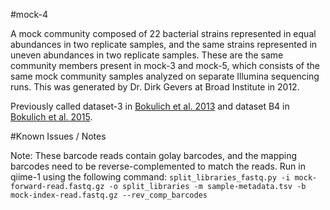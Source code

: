 #mock-4

A mock community composed of 22 bacterial strains represented in equal abundances in two replicate samples, and the same strains represented in uneven abundances in two replicate samples. These are the same community members present in mock-3 and mock-5, which consists of the same mock community samples analyzed on separate Illumina sequencing runs. This was generated by Dr. Dirk Gevers at Broad Institute in 2012.

Previously called dataset-3 in [Bokulich et al. 2013](https://dx.doi.org/10.1038/nmeth.2276) and dataset B4 in [Bokulich et al. 2015](https://dx.doi.org/10.7287/peerj.preprints.934v2).

#Known Issues / Notes

Note:
These barcode reads contain golay barcodes, and the mapping barcodes need to be reverse-complemented to match the reads. Run in qiime-1 using the following command:
``split_libraries_fastq.py -i mock-forward-read.fastq.gz -o split_libraries -m sample-metadata.tsv -b mock-index-read.fastq.gz --rev_comp_barcodes``
